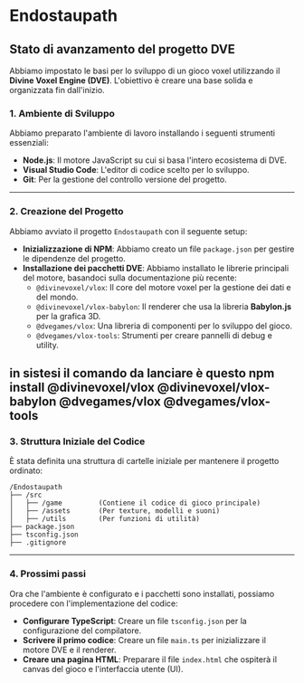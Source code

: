 # Endostaupath

## Stato di avanzamento del progetto DVE

Abbiamo impostato le basi per lo sviluppo di un gioco voxel utilizzando il **Divine Voxel Engine (DVE)**. L'obiettivo è creare una base solida e organizzata fin dall'inizio.

### 1\. Ambiente di Sviluppo

Abbiamo preparato l'ambiente di lavoro installando i seguenti strumenti essenziali:

  * **Node.js**: Il motore JavaScript su cui si basa l'intero ecosistema di DVE.
  * **Visual Studio Code**: L'editor di codice scelto per lo sviluppo.
  * **Git**: Per la gestione del controllo versione del progetto.

-----

### 2\. Creazione del Progetto

Abbiamo avviato il progetto `Endostaupath` con il seguente setup:

  * **Inizializzazione di NPM**: Abbiamo creato un file `package.json` per gestire le dipendenze del progetto.
  * **Installazione dei pacchetti DVE**: Abbiamo installato le librerie principali del motore, basandoci sulla documentazione più recente:
      * `@divinevoxel/vlox`: Il core del motore voxel per la gestione dei dati e del mondo.
      * `@divinevoxel/vlox-babylon`: Il renderer che usa la libreria **Babylon.js** per la grafica 3D.
      * `@dvegames/vlox`: Una libreria di componenti per lo sviluppo del gioco.
      * `@dvegames/vlox-tools`: Strumenti per creare pannelli di debug e utility.

in sistesi il comando da lanciare è questo
npm install @divinevoxel/vlox @divinevoxel/vlox-babylon @dvegames/vlox @dvegames/vlox-tools
-----

### 3\. Struttura Iniziale del Codice

È stata definita una struttura di cartelle iniziale per mantenere il progetto ordinato:

```
/Endostaupath
├── /src
│   ├── /game         (Contiene il codice di gioco principale)
│   ├── /assets       (Per texture, modelli e suoni)
│   ├── /utils        (Per funzioni di utilità)
├── package.json
├── tsconfig.json
├── .gitignore
```

-----

### 4\. Prossimi passi

Ora che l'ambiente è configurato e i pacchetti sono installati, possiamo procedere con l'implementazione del codice:

  * **Configurare TypeScript**: Creare un file `tsconfig.json` per la configurazione del compilatore.
  * **Scrivere il primo codice**: Creare un file `main.ts` per inizializzare il motore DVE e il renderer.
  * **Creare una pagina HTML**: Preparare il file `index.html` che ospiterà il canvas del gioco e l'interfaccia utente (UI).